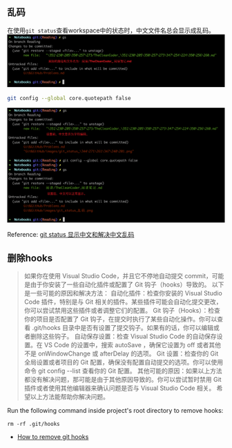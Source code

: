 ## 乱码
在使用`git status`查看workspace中的状态时，中文文件名总会显示成乱码。
![](images/git_status_乱码.png)
```bash
git config --global core.quotepath false
```

![](images/git_status_乱码_1.png)

Reference: [git status 显示中文和解决中文乱码](https://blog.csdn.net/u012145252/article/details/81775362)


## 删除hooks
> 如果你在使用 Visual Studio Code，并且它不停地自动提交 commit，可能是由于你安装了一些自动化插件或配置了 Git 钩子（hooks）导致的。
> 以下是一些可能的原因和解决方法：
> 自动化插件：检查你安装的 Visual Studio Code 插件，特别是与 Git 相关的插件。某些插件可能会自动化提交更改，你可以尝试禁用这些插件或者调整它们的配置。
> Git 钩子（Hooks）：检查你的项目是否配置了 Git 钩子，在提交时执行了某些自动化操作。你可以查看 .git/hooks 目录中是否有设置了提交钩子。如果有的话，你可以编辑或者删除这些钩子。
> 自动保存设置：检查 Visual Studio Code 的自动保存设置。在 VS Code 的设置中，搜索 autoSave ，确保它设置为 off 或者其他不是 onWindowChange 或 afterDelay 的选项。
> Git 设置：检查你的 Git 全局设置或者项目的 Git 配置，确保没有配置自动提交的选项。你可以使用命令 git config --list 查看你的 Git 配置。
> 其他可能的原因：如果以上方法都没有解决问题，那可能是由于其他原因导致的。你可以尝试暂时禁用 Git 插件或者使用其他编辑器来确认问题是否与 Visual Studio Code 相关。
> 希望以上方法能帮助你解决问题。

Run the following command inside project's root directory to remove hooks:
```
rm -rf .git/hooks
```

* [How to remove git hooks](https://stackoverflow.com/questions/39963695/how-to-remove-git-hooks)